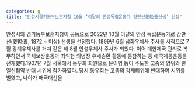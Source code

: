```yaml
---
categories: g
title: "안성시경기동부보훈지청 10월 ‘이달의 안성독립운동가 강만선姜晩善선생’ 선정"
---
```

안성시와 경기동부보훈지청이 공동으로 2022년 10월 이달의 안성 독립운동가로 강만선(姜晩善, 1872 ~ 미상) 선생을 선정했다. 1899년 6월 삼화우체사 주사를 시작으로 7월 강계우체사를 거쳐 같은 해 8월 안성우체사 주사가 되었다. 이어 대한제국 관리로 복무하면서 국채보상운동과 최익현 의병장 유해송환 활동에 동참하는 등 애국계몽운동을 전개했다.1907년 7월 서울에서 동우회 회원으로 윤이병 등이 주도한 고종의 양위와 한일신협약 반대 시위에 참가하였다. 당시 동우회는 고종의 강제퇴위에 반대하여 시위를 벌였고, 나아가 매국대신을